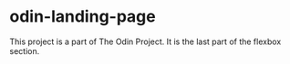 # odin-landing-page
This project is a part of The Odin Project. It is the last part of the flexbox section.